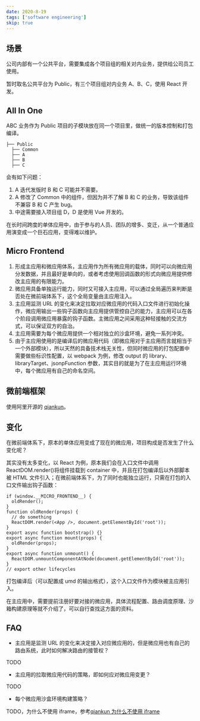 ```yaml
---
date: 2020-8-19
tags: ['software engineering']
skip: true
---
```


## 场景

公司内部有一个公共平台，需要集成各个项目组的相关对内业务，提供给公司员工使用。

暂时取名公共平台为 Public，有三个项目组对内业务 A、B、C，使用 React 开发。

## All In One

ABC 业务作为 Public 项目的子模块放在同一个项目里，做统一的版本控制和打包编译。

```
├── Public
  ├── Common
  ├── A
  ├── B
  ├── C
```

会有如下问题：

1. A 迭代发版时 B 和 C 可能并不需要。
2. A 修改了 Common 中的组件，但因为并不了解 B 和 C 的业务，导致该组件不兼容 B 和 C 产生 bug。
3. 中途需要接入项目组 D，D 是使用 Vue 开发的。

在长时间跨度的单体应用中，由于参与的人员、团队的增多、变迁，从一个普通应用演变成一个巨石应用，变得难以维护。

## Micro Frontend

1. 形成主应用和微应用体系，主应用作为所有微应用的载体，同时可以向微应用分发数据，并且最好是单向的，或者考虑使用回调函数的形式向微应用提供修改主应用的有限能力。
2. 微应用具备单独运行能力，同时又可接入主应用，可以通过全局遍历来判断是否处在微前端体系下，这个全局变量由主应用注入。
3. 主应用监测 URL 的变化来决定拉取对应微应用的代码入口文件进行初始化操作，微应用输出一些钩子函数向主应用提供管控自己的能力，主应用可以在各个阶段调用微应用暴露的钩子函数。主微应用之间采用这种轻接触的交流方式，可以保证双方的自治。
4. 主应用需要为每个微应用提供一个相对独立的沙盒环境，避免一系列冲突。
5. 由于主应用使用的是编译后的微应用代码（即微应用对于主应用而言就相当于一个外部模块），所以天然的具备技术栈无关性，但同时微应用的打包配置中需要做些标识性配置，以 webpack 为例，修改 output 的 library、libraryTarget、jsonpFunction 参数，其实目的就是为了在主应用运行环境中，每个微应用有自己的命名空间。

## 微前端框架

使用阿里开源的 [qiankun](https://qiankun.umijs.org/)。

## 变化

在微前端体系下，原本的单体应用变成了现在的微应用，项目构成是否发生了什么变化呢？

其实没有太多变化，以 React 为例，原本我们会在入口文件中调用 ReactDOM.render()将组件挂载到 container 中，并且在打包编译后以外部脚本被 HTML 文件引入；在微前端体系下，为了同时也能独立运行，只需在打包的入口文件输出钩子函数：

```tsx
if (window.__MICRO_FRONTEND__) {
  oldRender();
}
function oldRender(props) {
  // do something
  ReactDOM.render(<App />, document.getElementById('root'));
}
export async function bootstrap() {}
export async function mount(props) {
  oldRender(props);
}
export async function unmount() {
  ReactDOM.unmountComponentAtNode(document.getElementById('root'));
}
// export other lifecycles
```

打包编译后（可以配置成 umd 的输出格式），这个入口文件作为模块被主应用引入。

在主应用中，需要提前注册好要对接的微应用，具体流程配置、路由调度原理、沙箱构建原理等就不介绍了，可以自行查找这方面的资料。

## FAQ

- 主应用是监测 URL 的变化来决定接入对应微应用的，但是微应用也有自己的路由系统，此时如何解决路由的接管权？

TODO

- 主应用的拉取微应用代码的策略，即如何应对微应用变更？

TODO

- 每个微应用沙盒环境构建策略？

TODO，为什么不使用 iframe，参考[qiankun 为什么不使用 iframe](https://www.yuque.com/kuitos/gky7yw/gesexv)

[1]: https://github.com/single-spa/single-spa
[2]: https://qiankun.umijs.org/zh/guide
